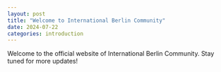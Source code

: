 ```yaml
---
layout: post
title: "Welcome to International Berlin Community"
date: 2024-07-22
categories: introduction
---
```


Welcome to the official website of International Berlin Community. Stay tuned for more updates!
